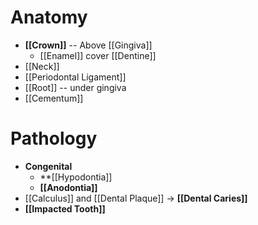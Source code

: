 # Anatomy
- **[[Crown]]** -- Above [[Gingiva]]
	- [[Enamel]] cover [[Dentine]]
- [[Neck]] 
- [[Periodontal Ligament]]
- [[Root]] -- under gingiva
- [[Cementum]]

# Pathology
- **Congenital**
	- **[[Hypodontia]]
	- **[[Anodontia]]**
- [[Calculus]] and [[Dental Plaque]] -> **[[Dental Caries]]**
- **[[Impacted Tooth]]**